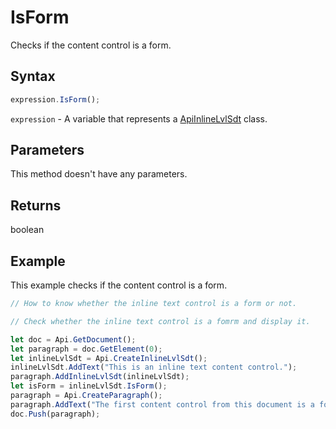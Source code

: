 # IsForm

Checks if the content control is a form.

## Syntax

```javascript
expression.IsForm();
```

`expression` - A variable that represents a [ApiInlineLvlSdt](../ApiInlineLvlSdt.md) class.

## Parameters

This method doesn't have any parameters.

## Returns

boolean

## Example

This example checks if the content control is a form.

```javascript editor-docx
// How to know whether the inline text control is a form or not.

// Check whether the inline text control is a fomrm and display it.

let doc = Api.GetDocument();
let paragraph = doc.GetElement(0);
let inlineLvlSdt = Api.CreateInlineLvlSdt();
inlineLvlSdt.AddText("This is an inline text content control.");
paragraph.AddInlineLvlSdt(inlineLvlSdt);
let isForm = inlineLvlSdt.IsForm();
paragraph = Api.CreateParagraph();
paragraph.AddText("The first content control from this document is a form: " + isForm);
doc.Push(paragraph);
```
